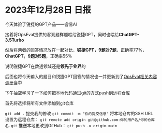 # 2023年12月28日 日报

今天体验了锐捷的GPT产品——睿易AI

接着将OpsEval提供的客观题样题喂给锐捷GPT，同时也喂给**ChatGPT-3.5Turbo**

然后将两者的回答情况放在一起对比，**锐捷GPT，9题对7题**，正确率77%，**ChatGPT，9题对5题**，正确率55%

说明锐捷GPT在数通领域还是**领先于业界**的

后面也将今天输入的题目和锐捷GPT回答的情况也一并更新到了[OpsEval相关内容调研](https://www.yuque.com/chougoushi0v0/kb/vx6o19rdbc3cn4xb?singleDoc#)当中

下午抽空学习了一下如何把本地代码通过git的方式push到远程仓库

首先将选择将所有文件添加到git仓库

``git add .``
提交我的修改
``git commit -m "你的提交信息"``
将本地仓库的SSH URL 设置为远程仓库：
``git remote add origin git@github.com:你的用户名/你的仓库名.git``
推送本地更改到GitHub：
``git push -u origin main``
